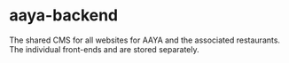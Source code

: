 aaya-backend
============

The shared CMS for all websites for AAYA and the associated restaurants. The individual front-ends and are stored separately.
